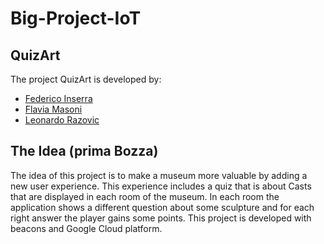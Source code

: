 # Big-Project-IoT
## QuizArt
The project QuizArt is developed by:
- [Federico Inserra](https://www.linkedin.com/in/federico-inserra-a99260169/)
- [Flavia Masoni](https://www.linkedin.com/in/flavia-masoni/)
- [Leonardo Razovic](https://www.linkedin.com/in/leonardo-razovic-4b20b1121/)
## The Idea (prima Bozza)
The idea of this project is to make a museum more valuable by adding a new user experience. This experience includes a quiz that is about Casts that are displayed in each room of the museum. In each room the application shows a different question about some sculpture and for each right answer the player gains some points. This project is developed with beacons and Google Cloud platform. 
